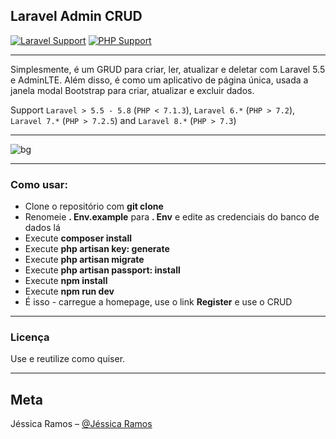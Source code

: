 ## Laravel Admin CRUD

[![Laravel Support](https://img.shields.io/badge/Laravel-5.5--8.2-brightgreen.svg)]()
[![PHP Support](https://img.shields.io/badge/PHP-7.1.3+-brightgreen.svg)]()

---

Simplesmente, é um GRUD para criar, ler, atualizar e deletar com Laravel 5.5 e AdminLTE. Além disso, é como um aplicativo de página única, usada a janela modal Bootstrap para criar, atualizar e excluir dados.


Support `Laravel > 5.5 - 5.8` (`PHP < 7.1.3`), `Laravel 6.*` (`PHP > 7.2`), `Laravel 7.*` (`PHP > 7.2.5`) and `Laravel 8.*` (`PHP > 7.3`)

---

![bg](https://miro.medium.com/max/4656/1*mzMIXN2JodV2taEBzmUKLg.png)

---
### Como usar:

- Clone o repositório com __git clone__
- Renomeie __. Env.example__ para __. Env__ e edite as credenciais do banco de dados lá
- Execute __composer install__
- Execute __php artisan key: generate__
- Execute __php artisan migrate__
- Execute __php artisan passport: install__
- Execute __npm install__
- Execute __npm run dev__
- É isso - carregue a homepage, use o link __Register__ e use o CRUD

---

### Licença

Use e reutilize como quiser.

---
## Meta

Jéssica Ramos – [@Jéssica Ramos](https://www.linkedin.com/in/jessica-charliny-ramos-0b31781ba/)
